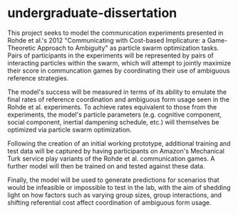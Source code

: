 undergraduate-dissertation
==========================

This project seeks to model the communication experiments presented in Rohde et al.'s 2012 "Communicating with Cost-based Implicature: a Game-Theoretic Approach to Ambiguity" as particle swarm optimization tasks. Pairs of participants in the experiments will be represented by pairs of interacting particles within the swarm, which will attempt to jointly maximize their score in communcation games by coordinating their use of ambiguous reference strategies. 

The model's success will be measured in terms of its ability to emulate the final rates of reference coordination and ambiguous form usage seen in the Rohde et al. experiments. To achieve rates equivalent to those from the experiments, the model's particle parameters (e.g. cognitive component, social component, inertial dampening schedule, etc.) will themselves be optimized via particle swarm optimization.

Following the creation of an initial working prototype, additional training and test data will be captured by having participants on Amazon's Mechanical Turk service play variants of the Rohde et al. communication games. A further model will then be trained on and tested against these data.

Finally, the model will be used to generate predictions for scenarios that would be infeasible or impossible to test in the lab, with the aim of shedding light on how factors such as varying group sizes, group interactions, and shifting referential cost affect coordination of ambiguous form usage.
